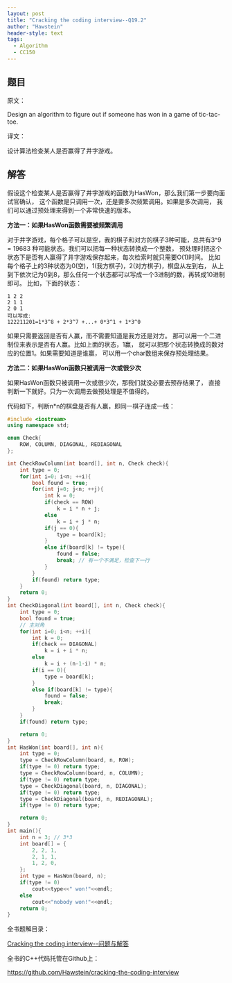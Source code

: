 ```yaml
---
layout: post
title: "Cracking the coding interview--Q19.2"
author: "Hawstein"
header-style: text
tags:
  - Algorithm
  - CC150
---
```


## 题目

原文：

Design an algorithm to figure out if someone has won in a game of 
tic-tac-toe.

译文：

设计算法检查某人是否赢得了井字游戏。

## 解答

假设这个检查某人是否赢得了井字游戏的函数为HasWon，那么我们第一步要向面试官确认，
这个函数是只调用一次，还是要多次频繁调用。如果是多次调用，
我们可以通过预处理来得到一个非常快速的版本。

**方法一：如果HasWon函数需要被频繁调用**

对于井字游戏，每个格子可以是空，我的棋子和对方的棋子3种可能，总共有3^9 = 19683
种可能状态。我们可以把每一种状态转换成一个整数，
预处理时把这个状态下是否有人赢得了井字游戏保存起来，每次检索时就只需要O(1)时间。
比如每个格子上的3种状态为0(空)，1(我方棋子)，2(对方棋子)，棋盘从左到右，
从上到下依次记为0到8，那么任何一个状态都可以写成一个3进制的数，再转成10进制即可。
比如，下面的状态：

	1 2 2
	2 1 1
	2 0 1
	可以写成:
	122211201=1*3^8 + 2*3^7 +...+ 0*3^1 + 1*3^0

如果只需要返回是否有人赢，而不需要知道是我方还是对方。
那可以用一个二进制位来表示是否有人赢。比如上面的状态，1赢，
就可以把那个状态转换成的数对应的位置1。如果需要知道是谁赢，
可以用一个char数组来保存预处理结果。

**方法二：如果HasWon函数只被调用一次或很少次**

如果HasWon函数只被调用一次或很少次，那我们就没必要去预存结果了，
直接判断一下就好。只为一次调用去做预处理是不值得的。

代码如下，判断n*n的棋盘是否有人赢，即同一棋子连成一线：

```cpp
#include <iostream>
using namespace std;

enum Check{
    ROW, COLUMN, DIAGONAL, REDIAGONAL
};

int CheckRowColumn(int board[], int n, Check check){
    int type = 0;
    for(int i=0; i<n; ++i){
        bool found = true;
        for(int j=0; j<n; ++j){
            int k = 0;
            if(check == ROW)
                k = i * n + j;
            else
                k = i + j * n;
            if(j == 0){
                type = board[k];
            }
            else if(board[k] != type){
                found = false;
                break; // 有一个不满足，检查下一行
            }
        }
        if(found) return type;
    }
    return 0;
}
int CheckDiagonal(int board[], int n, Check check){
    int type = 0;
    bool found = true;
    // 主对角
    for(int i=0; i<n; ++i){
        int k = 0;
        if(check == DIAGONAL)
            k = i + i * n;
        else
            k = i + (n-1-i) * n;
        if(i == 0){
            type = board[k];
        }
        else if(board[k] != type){
            found = false;
            break;
        }
    }
    if(found) return type;

    return 0;
}
int HasWon(int board[], int n){
    int type = 0;
    type = CheckRowColumn(board, n, ROW);
    if(type != 0) return type;
    type = CheckRowColumn(board, n, COLUMN);
    if(type != 0) return type;
    type = CheckDiagonal(board, n, DIAGONAL);
    if(type != 0) return type;
    type = CheckDiagonal(board, n, REDIAGONAL);
    if(type != 0) return type;

    return 0;
}
int main(){
    int n = 3; // 3*3
    int board[] = {
        2, 2, 1,
        2, 1, 1,
        1, 2, 0,
    };
    int type = HasWon(board, n);
    if(type != 0)
        cout<<type<<" won!"<<endl;
    else
        cout<<"nobody won!"<<endl;
    return 0;
}
```


全书题解目录：

[Cracking the coding interview--问题与解答](/2013/03/14/ctci-solutions-contents/)

全书的C++代码托管在Github上：

<https://github.com/Hawstein/cracking-the-coding-interview>

